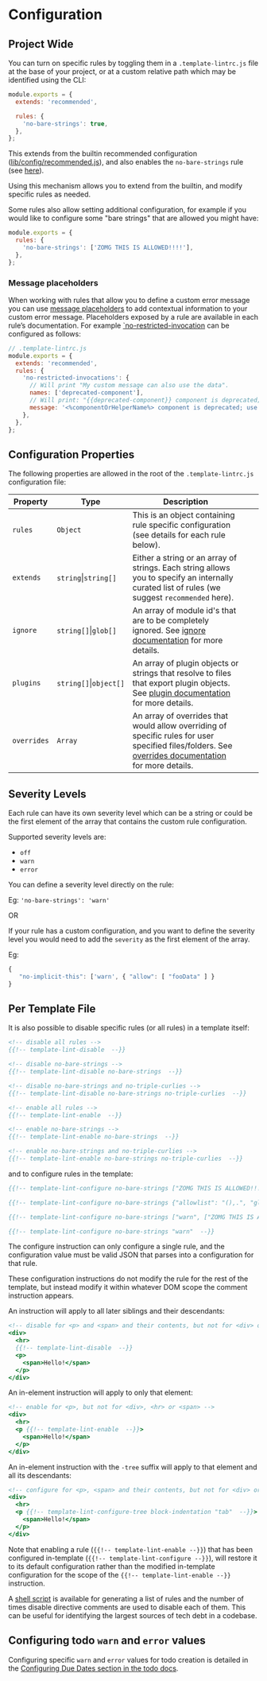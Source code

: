 # Configuration

## Project Wide

You can turn on specific rules by toggling them in a
`.template-lintrc.js` file at the base of your project, or at a custom relative
path which may be identified using the CLI:

```javascript
module.exports = {
  extends: 'recommended',

  rules: {
    'no-bare-strings': true,
  },
};
```

This extends from the builtin recommended configuration ([lib/config/recommended.js](lib/config/recommended.js)),
and also enables the `no-bare-strings` rule (see [here](rule/no-bare-strings.md)).

Using this mechanism allows you to extend from the builtin, and modify specific rules as needed.

Some rules also allow setting additional configuration, for example if you would like to configure
some "bare strings" that are allowed you might have:

```javascript
module.exports = {
  rules: {
    'no-bare-strings': ['ZOMG THIS IS ALLOWED!!!!'],
  },
};
```

### Message placeholders

When working with rules that allow you to define a custom error message you can use [message placeholders](docs/plugins.md#using-message-placeholders) to add contextual information to your custom error message. Placeholders exposed by a rule are available in each rule’s documentation. For example [`no-restricted-invocation](docs/rule/no-restricted-invocations.md) can be configured as follows:

```javascript
// .template-lintrc.js
module.exports = {
  extends: 'recommended',
  rules: {
    'no-restricted-invocations': {
      // Will print "My custom message can also use the data".
      names: ['deprecated-component'],
      // Will print: "{{deprecated-component}} component is deprecated; use component ABC instead."
      message: '<%componentOrHelperName%> component is deprecated; use component ABC instead.',
    },
  },
};
```

## Configuration Properties

The following properties are allowed in the root of the `.template-lintrc.js` configuration file:

| Property    | Type                   | Description                                                                                                                                                              |     |     |
| ----------- | ---------------------- | ------------------------------------------------------------------------------------------------------------------------------------------------------------------------ | --- | --- |
| `rules`     | `Object`               | This is an object containing rule specific configuration (see details for each rule below).                                                                              |     |     |
| `extends`   | `string`\|`string[]`   | Either a string or an array of strings. Each string allows you to specify an internally curated list of rules (we suggest `recommended` here).                           |     |     |
| `ignore`    | `string[]`\|`glob[]`   | An array of module id's that are to be completely ignored. See [ignore documentation](docs/ignore.md) for more details.                                                  |     |     |
| `plugins`   | `string[]`\|`object[]` | An array of plugin objects or strings that resolve to files that export plugin objects. See [plugin documentation](docs/plugins.md) for more details.                    |     |     |
| `overrides` | `Array`                | An array of overrides that would allow overriding of specific rules for user specified files/folders. See [overrides documentation](docs/overrides.md) for more details. |     |     |

## Severity Levels

Each rule can have its own severity level which can be a string or could be the first element of the array that contains the custom rule configuration.

Supported severity levels are:

- `off`
- `warn`
- `error`

You can define a severity level directly on the rule:

Eg: `'no-bare-strings': 'warn'`

OR

If your rule has a custom configuration, and you want to define the severity level you would need to add the `severity` as the first element of the array.

Eg:

```js
{
   "no-implicit-this": ['warn', { "allow": [ "fooData" ] }
}
```

## Per Template File

It is also possible to disable specific rules (or all rules) in a template itself:

```hbs
<!-- disable all rules -->
{{!-- template-lint-disable  --}}

<!-- disable no-bare-strings -->
{{!-- template-lint-disable no-bare-strings  --}}

<!-- disable no-bare-strings and no-triple-curlies -->
{{!-- template-lint-disable no-bare-strings no-triple-curlies  --}}

<!-- enable all rules -->
{{!-- template-lint-enable  --}}

<!-- enable no-bare-strings -->
{{!-- template-lint-enable no-bare-strings  --}}

<!-- enable no-bare-strings and no-triple-curlies -->
{{!-- template-lint-enable no-bare-strings no-triple-curlies  --}}
```

and to configure rules in the template:

```hbs
{{!-- template-lint-configure no-bare-strings ["ZOMG THIS IS ALLOWED!!!!"]  --}}

{{!-- template-lint-configure no-bare-strings {"allowlist": "(),.", "globalAttributes": ["title"]}  --}}

{{!-- template-lint-configure no-bare-strings ["warn", ["ZOMG THIS IS ALLOWED!!!!"]]  --}}

{{!-- template-lint-configure no-bare-strings "warn"  --}}

```

The configure instruction can only configure a single rule, and the configuration value must be valid JSON that parses into a configuration for that rule.

These configuration instructions do not modify the rule for the rest of the template, but instead modify it within whatever DOM scope the comment instruction appears.

An instruction will apply to all later siblings and their descendants:

```hbs
<!-- disable for <p> and <span> and their contents, but not for <div> or <hr> -->
<div>
  <hr>
  {{!-- template-lint-disable  --}}
  <p>
    <span>Hello!</span>
  </p>
</div>
```

An in-element instruction will apply to only that element:

```hbs
<!-- enable for <p>, but not for <div>, <hr> or <span> -->
<div>
  <hr>
  <p {{!-- template-lint-enable  --}}>
    <span>Hello!</span>
  </p>
</div>
```

An in-element instruction with the `-tree` suffix will apply to that element and all its descendants:

```hbs
<!-- configure for <p>, <span> and their contents, but not for <div> or <hr> -->
<div>
  <hr>
  <p {{!-- template-lint-configure-tree block-indentation "tab"  --}}>
    <span>Hello!</span>
  </p>
</div>
```

Note that enabling a rule (`{{!-- template-lint-enable --}}`) that has been configured in-template (`{{!-- template-lint-configure --}}`), will restore it to its default configuration rather than the modified in-template configuration for the scope of the `{{!-- template-lint-enable --}}` instruction.

A [shell script](./count-lint-violations.sh) is available for generating a list of rules and the number of times disable directive comments are used to disable each of them. This can be useful for identifying the largest sources of tech debt in a codebase.

## Configuring todo `warn` and `error` values

Configuring specific `warn` and `error` values for todo creation is detailed in the [Configuring Due Dates section in the todo docs](todos.md).
